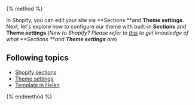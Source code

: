 {% method %}

In Shopify, you can edit your site via **Sections **and **Theme settings**. Next, let's explore how to configure our theme with built-in **Sections** and **Theme settings**
(_New to Shopify? Please refer to [this](https://help.shopify.com/en/manual/using-themes/change-the-layout/theme-settings/sections-and-settings) to get knowledge of what **Sections **and **Theme settings** are_)

## Following topics
* [Shopify sections](https://arenatheme.gitbooks.io/helen-documentation/content/sections.html) 
* [Theme settings](https://arenatheme.gitbooks.io/helen-documentation/content/theme-settings.html)
* [Template in Helen](https://arenatheme.gitbooks.io/helen-documentation/content/customization/templates.html)

{% endmethod %}